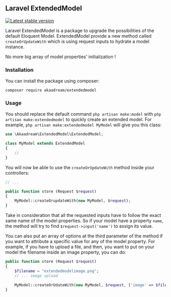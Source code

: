## Laravel ExtendedModel

<a href="https://packagist.org/packages/akaadream/extendedmodel"><img src="https://img.shields.io/badge/Packagist-v1.0.0-blue" alt="Latest stable version"></a>


Laravel ExtendedModel is a package to upgrade the possibilities of the default Eloquent Model.
ExtendedModel provide a new method called `createOrUpdateWith` which is using request inputs to hydrate a model instance.

No more big array of model properties' initialization !

### Installation

You can install the package using composer:
```
composer require akaadream/extendedmodel
```

### Usage

You should replace the default command `php artisan make:model` with `php artisan make:extendedmodel` to quickly create an extended model.
For example, `php artisan make:extendedmodel MyModel` will give you this class:
```php
use \Akaadream\ExtendedModel\ExtendedModel;

class MyModel extends ExtendedModel
{
    //
}
```

You will now be able to use the `createOrUpdateWith` method inside your controllers:
```php
// ...

public function store (Request $request)
{
    MyModel::createOrupdateWith(new MyModel, $request);
}
```

Take in consideration that all the requested inputs have to follow the exact same name of the model properties. So if your model have a property `name`, the method will try to find `$request->input('name')` to assign its value.

You can also put an array of options at the third parameter of the method if you want to attribute a specific value for any of the model property.
For example, if you have to upload a file, and then, you want to put on your model the filename inside an image property, you can do:
```php
public function store (Request $request)
{
    $filename = "extendedmodelimage.png";
    // ... image upload

    MyModel::createOrUdateWith(new MyModel, $request, ['image' => $filename]);
}
```
